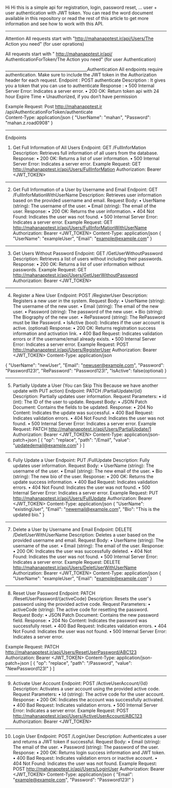 Hi Hi 
this is a simple api for registration, login, password reset, ... user + user authentication with JWT token. You can read the word document available in this repository or read the rest of this article to get more information and see how to work with this API.

______________________________________________________________________________________________________________________
Attention
All requests start with "http://mahanapptest.ir/api/Users/The Action you need" (for user oprations)

All requests start with 
" http://mahanapptest.ir/api/ AuthenticationForToken/The Action you need" (for user Authentication)

________________________________________Authentication
All endpoints require authentication. Make sure to include the JWT token in the Authorization header for each request.
Endpoint : POST authenticate
Description : It gives you a token that you can use to authenticate
Response : 
•	 500 Internal Server Error: Indicates a server error.
•	 200 OK: Return token api with 24 hour Expire Time
•	Unauthorized, if you don’t have permission

Example Request:
	Post http://mahanapptest.ir /api/AuthenticationForToken/authenticate	
	Content-Type: application/json
	{
  	"UserName": "mahan",
  	"Password": "mahan.z.road0908"
}

________________________________________
Endpoints
1. Get Full Information of All Users
Endpoint: GET /FullInforMation
Description: Retrieves full information of all users from the database.
Response:
•	200 OK: Returns a list of user information.
•	500 Internal Server Error: Indicates a server error.
Example Request:
GET http://mahanapptest.ir/api/Users/FullInforMation
Authorization: Bearer <JWT_TOKEN>
________________________________________
2. Get Full Information of a User by Username and Email
Endpoint: GET /FullInforMationWithUserName
Description: Retrieves user information based on the provided username and email.
Request Body:
•	UserName (string): The username of the user.
•	Email (string): The email of the user.
Response:
•	200 OK: Returns the user information.
•	404 Not Found: Indicates the user was not found.
•	500 Internal Server Error: Indicates a server error.
Example Request:
GET http://mahanapptest.ir/api/Users/FullInforMationWithUserName
Authorization: Bearer <JWT_TOKEN>
Content-Type: application/json
{
  "UserName": "exampleUser",
  "Email": "example@example.com"
}
________________________________________
3. Get Users Without Password
Endpoint: GET /GetUserWithoutPassword
Description: Retrieves a list of users without including their passwords.
Response:
•	200 OK: Returns a list of user information without passwords.
Example Request:
GET http://mahanapptest.ir/api/Users/GetUserWithoutPassword
Authorization: Bearer <JWT_TOKEN>
________________________________________
4. Register a New User
Endpoint: POST /RegisterUser
Description: Registers a new user in the system.
Request Body:
•	UserName (string): The username of the new user.
•	Email (string): The email of the new user.
•	Password (string): The password of the new user.
•	Bio (string): The Biography of the new user.
•	RePassword (string): The RePassword must be like Password.
•	IsActive (bool): Indicates if the user account is active. (optional)
Response:
•	200 OK: Returns registration success information and activation link.
•	400 Bad Request: Indicates validation errors or if the username/email already exists.
•	500 Internal Server Error: Indicates a server error.
Example Request:
POST http://mahanapptest.ir/api/Users/RegisterUser
Authorization: Bearer <JWT_TOKEN>
Content-Type: application/json

{
  "UserName": "newUser",
  "Email": "newuser@example.com",
  "Password": "Password123!",
  "RePassword": "Password123!",
  "IsActive": false(optional)
}
________________________________________
5. Partially Update a User (You can Skip This Because we have another update with PUT action)
Endpoint: PATCH /PartialUpdate/{id}
Description: Partially updates user information.
Request Parameters:
•	id (int): The ID of the user to update.
Request Body:
•	JSON Patch Document: Contains the fields to be updated.
Response:
•	204 No Content: Indicates the update was successful.
•	400 Bad Request: Indicates validation errors.
•	404 Not Found: Indicates the user was not found.
•	500 Internal Server Error: Indicates a server error.
Example Request:
PATCH http://mahanapptest.ir/api/Users/PartialUpdate/1
Authorization: Bearer <JWT_TOKEN>
Content-Type: application/json-patch+json
[
  { "op": "replace", "path": "/Email", "value": "updatedemail@example.com" }
]
________________________________________
6. Fully Update a User
Endpoint: PUT /FullUpdate
Description: Fully updates user information.
Request Body:
•	UserName (string): The username of the user.
•	Email (string): The new email of the user.
•	Bio (string): The new bio of the user.
Response:
•	200 OK: Returns the update success information.
•	400 Bad Request: Indicates validation errors.
•	404 Not Found: Indicates the user was not found.
•	500 Internal Server Error: Indicates a server error.
Example Request:
PUT http://mahanapptest.ir/api/Users/FullUpdate
Authorization: Bearer <JWT_TOKEN>
Content-Type: application/json
{
  "UserName": "existingUser",
  "Email": "newemail@example.com",
  "Bio": "This is the updated bio."
}
________________________________________
7. Delete a User by Username and Email
Endpoint: DELETE /DeletUserWithUserName
Description: Deletes a user based on the provided username and email.
Request Body:
•	UserName (string): The username of the user.
•	Email (string): The email of the user.
Response:
•	200 OK: Indicates the user was successfully deleted.
•	404 Not Found: Indicates the user was not found.
•	500 Internal Server Error: Indicates a server error.
Example Request:
DELETE http://mahanapptest.ir/api/Users/DeletUserWithUserName
Authorization: Bearer <JWT_TOKEN>
Content-Type: application/json
{
  "UserName": "exampleUser",
  "Email": "example@example.com"
}
________________________________________
8. Reset User Password
Endpoint: PATCH /ResetUserPassword/{activeCode}
Description: Resets the user's password using the provided active code.
Request Parameters:
•	activeCode (string): The active code for resetting the password.
Request Body:
•	JSON Patch Document: Contains the new password field.
Response:
•	204 No Content: Indicates the password was successfully reset.
•	400 Bad Request: Indicates validation errors.
•	404 Not Found: Indicates the user was not found.
•	500 Internal Server Error: Indicates a server error.


Example Request:
PATCH http://mahanapptest.ir/api/Users/ResetUserPassword/ABC123
Authorization: Bearer <JWT_TOKEN>
Content-Type: application/json-patch+json
[
  { "op": "replace", "path": "/Password", "value": "NewPassword123!" }
]
________________________________________
9. Activate User Account
Endpoint: POST /ActiveUserAccount/{Id}
Description: Activates a user account using the provided active code.
Request Parameters:
•	Id (string): The active code for the user account.
Response:
•	200 OK: Indicates the account was successfully activated.
•	400 Bad Request: Indicates validation errors.
•	500 Internal Server Error: Indicates a server error.
Example Request:
POST http://mahanapptest.ir/api/Users/ActiveUserAccount/ABC123
Authorization: Bearer <JWT_TOKEN>
________________________________________
10. Login User
Endpoint: POST /LoginUser
Description: Authenticates a user and returns a JWT token if successful.
Request Body:
•	Email (string): The email of the user.
•	Password (string): The password of the user.
Response:
•	200 OK: Returns login success information and JWT token.
•	400 Bad Request: Indicates validation errors or inactive account.
•	404 Not Found: Indicates the user was not found.
Example Request:
POST http://mahanapptest.ir/api/Users/LoginUser
Authorization: Bearer <JWT_TOKEN>
Content-Type: application/json
{
  "Email": "example@example.com",
  "Password": "Password123!"
}
